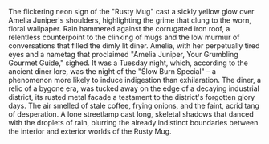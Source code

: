 The flickering neon sign of the "Rusty Mug" cast a sickly yellow glow over Amelia Juniper's shoulders, highlighting the grime that clung to the worn, floral wallpaper.  Rain hammered against the corrugated iron roof, a relentless counterpoint to the clinking of mugs and the low murmur of conversations that filled the dimly lit diner.  Amelia, with her perpetually tired eyes and a nametag that proclaimed "Amelia Juniper, Your Grumbling Gourmet Guide," sighed.  It was a Tuesday night, which, according to the ancient diner lore, was the night of the "Slow Burn Special" – a phenomenon more likely to induce indigestion than exhilaration.  The diner, a relic of a bygone era, was tucked away on the edge of a decaying industrial district, its rusted metal facade a testament to the district's forgotten glory days.  The air smelled of stale coffee, frying onions, and the faint, acrid tang of desperation.  A lone streetlamp cast long, skeletal shadows that danced with the droplets of rain, blurring the already indistinct boundaries between the interior and exterior worlds of the Rusty Mug.
